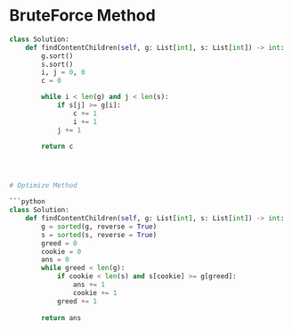 # BruteForce Method

```python
class Solution:
    def findContentChildren(self, g: List[int], s: List[int]) -> int:
        g.sort()
        s.sort()
        i, j = 0, 0
        c = 0

        while i < len(g) and j < len(s):
            if s[j] >= g[i]:
                c += 1
                i += 1
            j += 1

        return c




# Optimize Method

```python
class Solution:
    def findContentChildren(self, g: List[int], s: List[int]) -> int:
        g = sorted(g, reverse = True)
        s = sorted(s, reverse = True)
        greed = 0
        cookie = 0
        ans = 0
        while greed < len(g):
            if cookie < len(s) and s[cookie] >= g[greed]:
                ans += 1
                cookie += 1
            greed += 1
        
        return ans